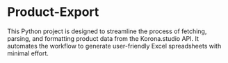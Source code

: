 # Product-Export
This Python project is designed to streamline the process of fetching, parsing, and formatting product data from the Korona.studio API. It automates the workflow to generate user-friendly Excel spreadsheets with minimal effort.
